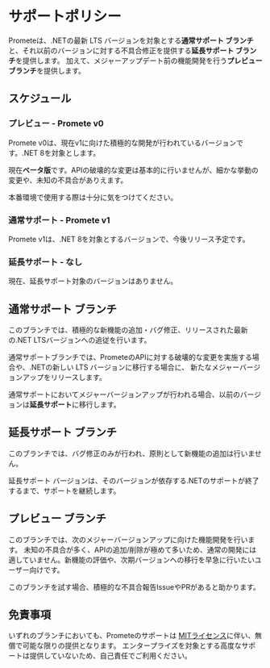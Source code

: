 # サポートポリシー
Prometeは、.NETの最新 LTS バージョンを対象とする**通常サポート ブランチ**と、それ以前のバージョンに対する不具合修正を提供する**延長サポート ブランチ**を提供します。
加えて、メジャーアップデート前の機能開発を行う**プレビュー ブランチ**を提供します。

## スケジュール
### プレビュー - Promete v0
Promete v0は、現在v1に向けた積極的な開発が行われているバージョンです。.NET 8を対象とします。

現在**ベータ版**です。APIの破壊的な変更は基本的に行いませんが、細かな挙動の変更や、未知の不具合がありえます。

本番環境で使用する際は十分に気をつけてください。

### 通常サポート - Promete v1
Promete v1は、.NET 8を対象とするバージョンで、今後リリース予定です。

### 延長サポート - なし
現在、延長サポート対象のバージョンはありません。

## 通常サポート ブランチ
このブランチでは、積極的な新機能の追加・バグ修正、リリースされた最新の.NET LTSバージョンへの追従を行います。

通常サポートブランチでは、PrometeのAPIに対する破壊的な変更を実施する場合や、.NETの新しい LTS バージョンに移行する場合に、
新たなメジャーバージョンアップをリリースします。

通常サポートにおいてメジャーバージョンアップが行われる場合、以前のバージョンは**延長サポート**に移行します。

## 延長サポート ブランチ
このブランチでは、バグ修正のみが行われ、原則として新機能の追加は行いません。

延長サポート バージョンは、そのバージョンが依存する.NETのサポートが終了するまで、サポートを継続します。

## プレビュー ブランチ
このブランチでは、次のメジャーバージョンアップに向けた機能開発を行います。
未知の不具合が多く、APIの追加/削除が極めて多いため、通常の開発には適していません。新機能の評価や、次期バージョンへの移行を早急に行いたいユーザー向けです。

このブランチを試す場合、積極的な不具合報告IssueやPRがあると助かります。

## 免責事項

いずれのブランチにおいても、Prometeのサポートは [MITライセンス](LICENSE)に伴い、無償で可能な限りの提供となります。
エンタープライズを対象とする高度なサポートは提供していないため、自己責任でご利用ください。

